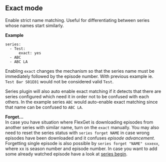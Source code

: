 ## Exact mode

Enable strict name matching. Useful for differentiating between series whose names start similarly.

**Example**

```
series:
  - Test:
      exact: yes
  - ABC
  - ABC LA
```

Enabling `exact` changes the mechanism so that the series name must be immediately followed by the episode number. With previous example ie. `Test Bar S01E01` would not be considered valid `Test`.

Series plugin will also auto enable exact matching if it detects that there are series configured which need it in order not to be confused with each others. In the example series `ABC` would auto-enable exact matching since that name can be confused to `ABC LA`.

**Forget...**  
In case you have situation where FlexGet is downloading episodes from another series with similar name, turn on the `exact` manually. You may also need to reset the series status with `series forget NAME` in case wrong episodes have been downloaded and it confuses *episode advancement*.
Forgetting single episode is also possible by `series forget "NAME" sxxexx`, where xx is season number and episode number. In case you want to add some already watched episode have a look at [series begin](/Plugins/series/begin).

